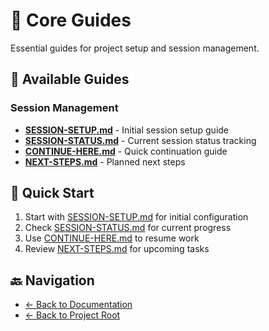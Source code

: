 # 📖 Core Guides

Essential guides for project setup and session management.

## 📄 Available Guides

### Session Management
- **[SESSION-SETUP.md](./SESSION-SETUP.md)** - Initial session setup guide
- **[SESSION-STATUS.md](./SESSION-STATUS.md)** - Current session status tracking
- **[CONTINUE-HERE.md](./CONTINUE-HERE.md)** - Quick continuation guide
- **[NEXT-STEPS.md](./NEXT-STEPS.md)** - Planned next steps

## 🎯 Quick Start

1. Start with [SESSION-SETUP.md](./SESSION-SETUP.md) for initial configuration
2. Check [SESSION-STATUS.md](./SESSION-STATUS.md) for current progress
3. Use [CONTINUE-HERE.md](./CONTINUE-HERE.md) to resume work
4. Review [NEXT-STEPS.md](./NEXT-STEPS.md) for upcoming tasks

## 🔙 Navigation

- [← Back to Documentation](../README.md)
- [← Back to Project Root](../../README.md)
